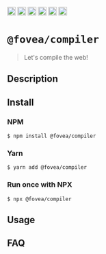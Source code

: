 <a href="https://npmcharts.com/compare/@fovea/compiler?minimal=true"><img alt="Downloads per month" src="https://img.shields.io/npm/dm/%40fovea%2Fcompiler.svg" height="20"></img></a>
<a href="https://david-dm.org/fovea/compiler"><img alt="Dependencies" src="https://img.shields.io/david/fovea/compiler.svg" height="20"></img></a>
<a href="https://www.npmjs.com/package/@fovea/compiler"><img alt="NPM Version" src="https://badge.fury.io/js/%40fovea%2Fcompiler.svg" height="20"></img></a>
<a href="https://github.com/fovea-org/fovea/graphs/contributors"><img alt="Contributors" src="https://img.shields.io/github/contributors/fovea-org%2Ffovea.svg" height="20"></img></a>
<a href="https://opensource.org/licenses/MIT"><img alt="MIT License" src="https://img.shields.io/badge/License-MIT-yellow.svg" height="20"></img></a>
<a href="https://www.patreon.com/bePatron?u=11315442"><img alt="Support on Patreon" src="https://c5.patreon.com/external/logo/become_a_patron_button@2x.png" height="20"></img></a>

# `@fovea/compiler`

> Let's compile the web!

## Description

<!-- Write description here -->

## Install

### NPM

```
$ npm install @fovea/compiler
```

### Yarn

```
$ yarn add @fovea/compiler
```

### Run once with NPX

```
$ npx @fovea/compiler
```

## Usage

<!-- Write usage description here -->

## FAQ

<!-- Write your FAQ here -->
